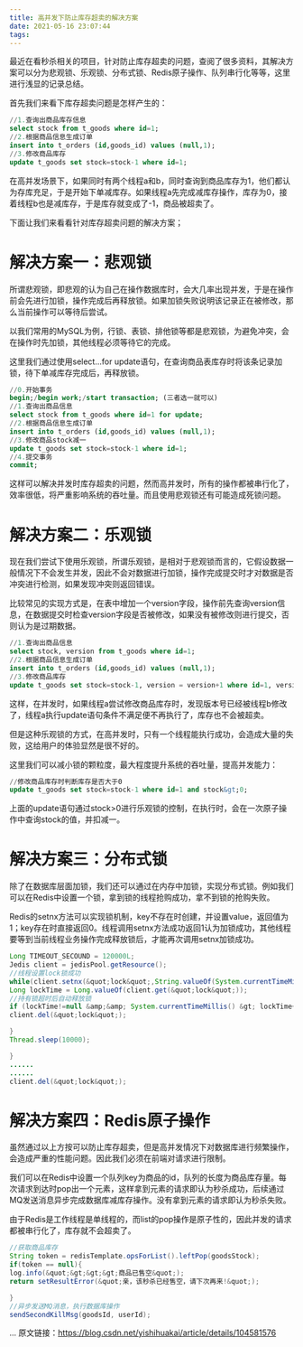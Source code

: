 ```yaml
---
title: 高并发下防止库存超卖的解决方案
date: 2021-05-16 23:07:44
tags:
---
```


最近在看秒杀相关的项目，针对防止库存超卖的问题，查阅了很多资料，其解决方案可以分为悲观锁、乐观锁、分布式锁、Redis原子操作、队列串行化等等，这里进行浅显的记录总结。

<!-- more -->

首先我们来看下库存超卖问题是怎样产生的：

```sql
//1.查询出商品库存信息
select stock from t_goods where id=1;
//2.根据商品信息生成订单
insert into t_orders (id,goods_id) values (null,1);
//3.修改商品库存
update t_goods set stock=stock-1 where id=1;
```

在高并发场景下，如果同时有两个线程a和b，同时查询到商品库存为1，他们都认为存库充足，于是开始下单减库存。如果线程a先完成减库存操作，库存为0，接着线程b也是减库存，于是库存就变成了-1，商品被超卖了。

下面让我们来看看针对库存超卖问题的解决方案；

# 解决方案一：悲观锁

所谓悲观锁，即悲观的认为自己在操作数据库时，会大几率出现并发，于是在操作前会先进行加锁，操作完成后再释放锁。如果加锁失败说明该记录正在被修改，那么当前操作可以等待后尝试。

以我们常用的MySQL为例，行锁、表锁、排他锁等都是悲观锁，为避免冲突，会在操作时先加锁，其他线程必须等待它的完成。

这里我们通过使用select...for update语句，在查询商品表库存时将该条记录加锁，待下单减库存完成后，再释放锁。



```sql
//0.开始事务
begin;/begin work;/start transaction; (三者选一就可以)
//1.查询出商品信息
select stock from t_goods where id=1 for update;
//2.根据商品信息生成订单
insert into t_orders (id,goods_id) values (null,1);
//3.修改商品stock减一
update t_goods set stock=stock-1 where id=1;
//4.提交事务
commit;
```

这样可以解决并发时库存超卖的问题，然而高并发时，所有的操作都被串行化了，效率很低，将严重影响系统的吞吐量。而且使用悲观锁还有可能造成死锁问题。

# 解决方案二：乐观锁

现在我们尝试下使用乐观锁，所谓乐观锁，是相对于悲观锁而言的，它假设数据一般情况下不会发生并发，因此不会对数据进行加锁，操作完成提交时才对数据是否冲突进行检测，如果发现冲突则返回错误。

比较常见的实现方式是，在表中增加一个version字段，操作前先查询version信息，在数据提交时检查version字段是否被修改，如果没有被修改则进行提交，否则认为是过期数据。

```sql
//1.查询出商品信息
select stock, version from t_goods where id=1;
//2.根据商品信息生成订单
insert into t_orders (id,goods_id) values (null,1);
//3.修改商品库存
update t_goods set stock=stock-1, version = version+1 where id=1, version=version;
```

这样，在并发时，如果线程a尝试修改商品库存时，发现版本号已经被线程b修改了，线程a执行update语句条件不满足便不再执行了，库存也不会被超卖。

但是这种乐观锁的方式，在高并发时，只有一个线程能执行成功，会造成大量的失败，这给用户的体验显然是很不好的。

这里我们可以减小锁的颗粒度，最大程度提升系统的吞吐量，提高并发能力：

```sql
//修改商品库存时判断库存是否大于0
update t_goods set stock=stock-1 where id=1 and stock&gt;0;
```

上面的update语句通过stock&gt;0进行乐观锁的控制，在执行时，会在一次原子操作中查询stock的值，并扣减一。

# 解决方案三：分布式锁

除了在数据库层面加锁，我们还可以通过在内存中加锁，实现分布式锁。例如我们可以在Redis中设置一个锁，拿到锁的线程抢购成功，拿不到锁的抢购失败。

Redis的setnx方法可以实现锁机制，key不存在时创建，并设置value，返回值为1；key存在时直接返回0。线程调用setnx方法成功返回1认为加锁成功，其他线程要等到当前线程业务操作完成释放锁后，才能再次调用setnx加锁成功。

```java
Long TIMEOUT_SECOUND = 120000L;
Jedis client = jedisPool.getResource();
//线程设置lock锁成功
while(client.setnx(&quot;lock&quot;,String.valueOf(System.currentTimeMillis())) == 1){
Long lockTime = Long.valueOf(client.get(&quot;lock&quot;));
//持有锁超时后自动释放锁
if (lockTime!=null &amp;&amp; System.currentTimeMillis() &gt; lockTime+TIMEOUT_SECOUND){
client.del(&quot;lock&quot;);

}
Thread.sleep(10000);

}
......
......
client.del(&quot;lock&quot;);
```

# 解决方案四：Redis原子操作

虽然通过以上方按可以防止库存超卖，但是高并发情况下对数据库进行频繁操作，会造成严重的性能问题。因此我们必须在前端对请求进行限制。

我们可以在Redis中设置一个队列key为商品的id，队列的长度为商品库存量。每次请求到达时pop出一个元素，这样拿到元素的请求即认为秒杀成功，后续通过MQ发送消息异步完成数据库减库存操作。没有拿到元素的请求即认为秒杀失败。

由于Redis是工作线程是单线程的，而list的pop操作是原子性的，因此并发的请求都被串行化了，库存就不会超卖了。

```java
//获取商品库存
String token = redisTemplate.opsForList().leftPop(goodsStock);
if(token == null){
log.info(&quot;&gt;&gt;&gt;商品已售空&quot;);
return setResultError(&quot;亲，该秒杀已经售空，请下次再来!&quot;);

}
//异步发送MQ消息，执行数据库操作
sendSecondKillMsg(goodsId, userId);
```

...
原文链接：https://blog.csdn.net/yishihuakai/article/details/104581576